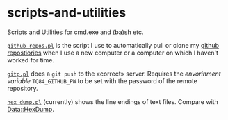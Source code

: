 scripts-and-utilities
=====================

Scripts and Utilities for cmd.exe and (ba)sh etc.

[`github_repos.pl`](https://github.com/renenyffenegger/scripts-and-utilities/blob/master/github_repos.pl) is the script
I use to automatically pull or clone my [github repostiories](https://github.com/ReneNyffenegger?tab=repositories) when
I use a new computer or a computer on which I haven't worked for time.

[`gitp.pl`](https://github.com/renenyffenegger/scripts-and-utilities/blob/master/gitp.pl`) does a `git push` to the «correct»
server. Requires the *envorinment variable* `TQ84_GITHUB_PW` to be set with the password of the remote repository.

[`hex_dump.pl`](https://github.com/renenyffenegger/scripts-and-utilities/blob/master/hex_dump.pl) (currently) shows the line
endings of text files. Compare with [Data::HexDump](https://github.com/ReneNyffenegger/PerlModules/tree/master/Data/HexDump).

